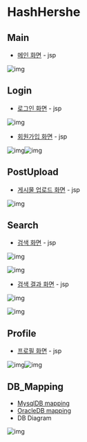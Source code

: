 # HashHershe

## Main

* [메인 화면](./project_test/src/main/webapp/WEB-INF/views/main/infinite/mainscroll.jsp) - jsp

![img](md-images/o47Dt_XKRPQ0C48ecdXjOLn4xa9IZdTp24E5ITj6VNaVOjzbx9q3ILNPyRJNPeqN5aWtBzRLlEzFNxy8Br9RycBS67Q6gJSmWcp-TRk0YRHNMrRugbrf4ILaqW9OANigjHSiRFSk87w)

## Login

* [로그인 화면](./project_test/src/main/webapp/WEB-INF/views/login/main.jsp) - jsp

![img](md-images/uOCOZm6vd3bu4Wb8yodk_9_x0ZLzvRqo2sRCWvqo7eLSgMBRwAgKZGDFV3B_NZtMikB0362U2mPy19wbWYkURBqm0Br9Cx_xNcyWzk4zBjvSamjIQty9CsAGNoML8dEZ0uO5nw4T9sM)

* [회원가입 화면](./project_test/src/main/webapp/WEB-INF/views/login/signup.jsp) - jsp

![img](md-images/azC-hrXvPZVKE1NkNNt7Syqeu-6iH0LWF4IaPEDuM5M7-XoCHO63KGZ8fOINEFqAaIj9rLNiIZP0d61Gf2gcW9DW191ZhfULW8l2S4xLu_xLblpANUkct9wrY1noylOHcFVcYpnMaF0)![img](md-images/Ixog0ln6vimu2S4BWx7c50YJExL1XJmHDUeNiAKkT_8SS_R9AdGolTHzMsuP6UGMAVk4T0CrHPbR7Hn1XZmjrt4ascnuJT_GBBgnZUEiu6Ce_XMHsmsLJ2sDP6F2KQ8sEeB7htV3Dj4)

## PostUpload

* [게시물 업로드 화면](./project_test/src/main/webapp/WEB-INF/views/main/posts/postupload.jsp) - jsp

![img](md-images/MhhVPjH01d4Yx_787WDlVlYaXTjqt5voOPl3YuJ81TvVsTXJUZPbVFghvSVMC2gPrDJvo_abanIeAVw4XvNcdJJSPgMUxY2Cn5BWEhsYdg-yE0-2Z2Qyf0Nk-kueUYuTnx_5yToiif8)

## Search

* [검색 화면](./project_test/src/main/webapp/WEB-INF/views/main/search/search.jsp) - jsp

![img](md-images/BfsI-9PZQIhh9Wf_Jw2TYGRcbMRb40P3zI8KIfb8jV5PwKdwsauBRY0t2PkoAP2VExKPB24C51fna_m2X3xinoQxCEweTIz8clhGkOCZ8X-vmjw3O_teJAmpV4yPuf4pGtHsPDk9wL4)

![img](md-images/g8EmJF2BJj1BdYvZonXtLsn3Tg8rZt6aJdurvR2-tjAZDpFhLtsd3VW6WkBkuYX5mxhPK_c8UR0sUGpCa84GEOzrTzoUfUTHc28y7v_4KzH4z8zDhDBAf8v9xuith6eqAaECFIC1k7M)

* [검색 결과 화면](./project_test/src/main/webapp/WEB-INF/views/main/search/hashtagresult.jsp) - jsp

![img](md-images/vjGXCZq0rQXcyFJYwsc0hNeGUKRAhIW8DxUns-zY72YXulIWu0TELmFbSwf6DFJ3xo5iTcMWKWDAu3upnjAFdnQBV-Z3bNGSATOB4vOy6ye2AYultRCwxgVysVff6FHQr6L3F7QRsGI)

![img](md-images/LuMW0zr952KlKR6KjhLzTxj6DDyTtIWKY5a9a5CP6PffhshpHZjEXXjpzrGMm6R-kRF9a9oQaUyeS5vnrnbTNoAoiImXfsjww1YTpYMvk86qoGwzHwP8r4U-P2CpcMkVwqVBToeWSQk)

## Profile

* [프로필 화면](./project_test/src/main/webapp/WEB-INF/views/main/profile/main.jsp) - jsp

![img](md-images/wFHihTABGRm9wRqL3l_gVvAF-ZPGl-m13639H0zlXq4nvggEW4YG65wmluEJfXnmUdGxsRIv7Rg3xqUv5-E2tuRUdD7M_XcYq2JNdl-mheJqwcN76s3Hpb95P2_6aFmaVfgFUyCA-AI)![img](md-images/E-krFmlzj5x5ojalVE0Sp2jVr-NEKEmL2lkZ87H4oMF7RynwARFmyBvJfrAWOBkoZkdy9HpWk1girlHmiVZXoEC6BFm11c2GGsNGXLBZ8-8ejufWaaF8aqyzlqq3Pu3cBWhUBlKU3Wo)

## DB_Mapping

* [MysqlDB mapping](./project_test/src/main/resources/mybatis/mysql-mapping.xml)
* [OracleDB mapping](./project_test/src/main/resources/mybatis/sql-mapping.xml)
* DB Diagram

![img](md-images/gJiTLr9CXqXOjtDhLD0EXmuf6UhCAzlfBKH00P_dx49JUyHX0WpvrRjv3UOlGnTvEsxmIOSr6eKpprJQhwJ6vS1O1iHZ1nA-dqsabt0kiB282zkld56q0ax_uHPI4inAl25A01SX_Xw)
